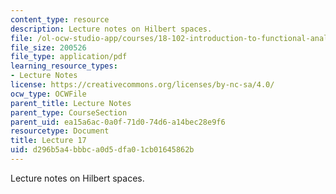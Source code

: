 ```yaml
---
content_type: resource
description: Lecture notes on Hilbert spaces.
file: /ol-ocw-studio-app/courses/18-102-introduction-to-functional-analysis-spring-2009/d296b5a4bbbca0d5dfa01cb01645862b_MIT18_102s09_lec17.pdf
file_size: 200526
file_type: application/pdf
learning_resource_types:
- Lecture Notes
license: https://creativecommons.org/licenses/by-nc-sa/4.0/
ocw_type: OCWFile
parent_title: Lecture Notes
parent_type: CourseSection
parent_uid: ea15a6ac-0a0f-71d0-74d6-a14bec28e9f6
resourcetype: Document
title: Lecture 17
uid: d296b5a4-bbbc-a0d5-dfa0-1cb01645862b
---
```

Lecture notes on Hilbert spaces.
